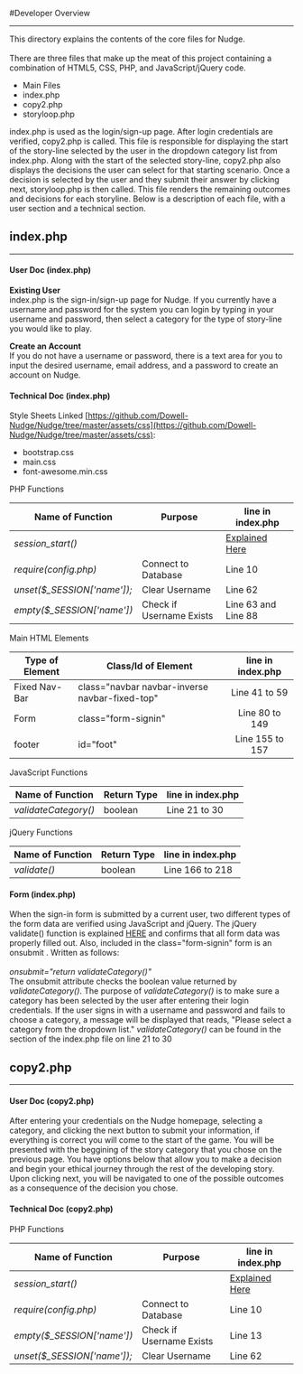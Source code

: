#Developer Overview
***

This directory explains the contents of the core files for Nudge.      
<br> 
There are three files that make up the meat of this project containing a combination of HTML5, CSS, PHP, and JavaScript/jQuery code.           
* Main Files 
 * index.php    
 * copy2.php     
 * storyloop.php     

index.php is used as the login/sign-up page. After login credentials are verified, copy2.php is called. This file is responsible for displaying the start of the story-line selected by the user in the dropdown category list from index.php. Along with the start of the selected story-line, copy2.php also displays the decisions the user can select for that starting scenario. Once a decision is selected by the user and they submit their answer by clicking next, storyloop.php is then called. This file renders the remaining outcomes and decisions for each storyline. Below is a description of each file, with a user section and a technical section.      

## index.php  
***

#### User Doc (index.php)

**Existing User**    
index.php is the sign-in/sign-up page for Nudge. If you currently have a username and password for the system you can login by typing in your username and password, then select a category for the type of story-line you
would like to play.     

**Create an Account**              
If you do not have a username or password, there is a text area for you to input the desired username, email address, and a password to create an account on Nudge.  

#### Technical Doc (index.php)

Style Sheets Linked [https://github.com/Dowell-Nudge/Nudge/tree/master/assets/css](https://github.com/Dowell-Nudge/Nudge/tree/master/assets/css):          
* bootstrap.css
* main.css
* font-awesome.min.css    

PHP Functions    

| Name of Function     | Purpose     | line in index.php     | 
| -------------------- | --------------- | --------------------- |
| *session_start()* |  | [Explained Here](http://php.net/manual/en/function.session-start.php) | Line 2    |
| *require(config.php)* | Connect to Database | Line 10           |
| *unset($_SESSION['name']);* | Clear Username | Line 62	  |
| *empty($_SESSION['name'])* | Check if Username Exists | Line 63 and Line 88 |

Main HTML Elements    

| Type of Element     | Class/Id of Element                            | line in index.php     | 
| ------------------- | ---------------------------------------------- |:---------------------:| 
| Fixed Nav-Bar       | class="navbar navbar-inverse navbar-fixed-top" | Line 41 to 59         |
| Form                | class="form-signin"                            | Line 80 to 149        |
| footer              | id="foot"                                      | Line 155 to 157       | 

JavaScript Functions   

| Name of Function     | Return Type     | line in index.php     | 
| -------------------- | --------------- | --------------------- |
| *validateCategory()* | boolean         | Line 21 to 30         | 


jQuery Functions    

| Name of Function     | Return Type     | line in index.php     | 
| -------------------- | --------------- | --------------------- | 
| *validate()*         | boolean         | Line 166 to 218       | 

#### Form (index.php) 

When the sign-in form is submitted by a current user, two different types of the form data are verified using JavaScript and jQuery.
The jQuery validate() function is explained [HERE](https://jqueryvalidation.org/validate) and confirms that all form data was properly filled out. 
Also, included in the class="form-signin" form is an onsubmit . Written as follows:      
<br>
*onsubmit="return validateCategory()"*
<br>
The onsubmit attribute checks the boolean value returned by *validateCategory()*. The purpose of *validateCategory()* is to make sure a category has been selected by the user after entering their login credentials. If the user signs in with a username and password and fails to choose a category, a message will be displayed that reads, "Please select a category from the dropdown list." *validateCategory()* can be found in the <head> section of the index.php file on line 21 to 30      

## copy2.php  
***

#### User Doc (copy2.php)

After entering your credentials on the Nudge homepage, selecting a category, and clicking the next button to submit your information, if everything is correct you will come to the start of the game. You will be presented with the beggining of the story category that you chose on the previous page. You have options below that allow you to make a decision and begin your ethical journey through the rest of the developing story. Upon clicking next, you will be navigated to one of the possible outcomes as a consequence of the decision you chose.
  
#### Technical Doc (copy2.php)

PHP Functions    

| Name of Function     | Purpose     | line in index.php     | 
| -------------------- | --------------------- | --------------------- |
| *session_start()* |  | [Explained Here] | Line 2    |
| *require(config.php)* | Connect to Database | Line 10           |
| *empty($_SESSION['name'])* | Check if Username Exists | Line 13 |
| *unset($_SESSION['name']);* | Clear Username | Line 62	  |

[Explained Here]: http://php.net/manual/en/function.session-start.php

 
